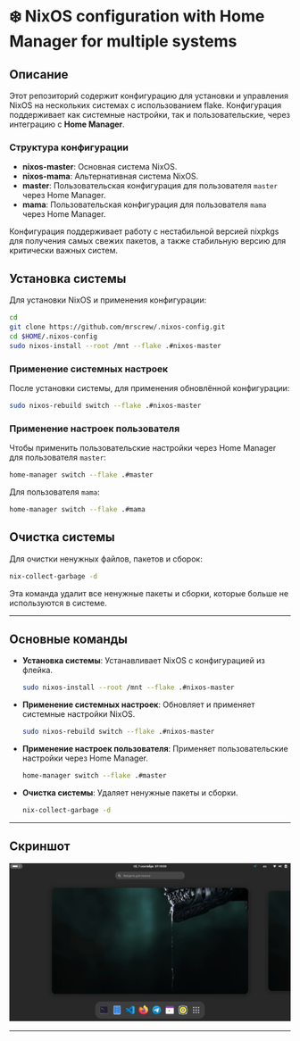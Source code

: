 # ❄️ NixOS configuration with Home Manager for multiple systems

## Описание

Этот репозиторий содержит конфигурацию для установки и управления NixOS на нескольких системах с использованием flake. Конфигурация поддерживает как системные настройки, так и пользовательские, через интеграцию с **Home Manager**.

### Структура конфигурации

- **nixos-master**: Основная система NixOS.
- **nixos-mama**: Альтернативная система NixOS.
- **master**: Пользовательская конфигурация для пользователя `master` через Home Manager.
- **mama**: Пользовательская конфигурация для пользователя `mama` через Home Manager.

Конфигурация поддерживает работу с нестабильной версией nixpkgs для получения самых свежих пакетов, а также стабильную версию для критически важных систем.

## Установка системы

Для установки NixOS и применения конфигурации:

```bash
cd
git clone https://github.com/mrscrew/.nixos-config.git
cd $HOME/.nixos-config
sudo nixos-install --root /mnt --flake .#nixos-master
```

### Применение системных настроек

После установки системы, для применения обновлённой конфигурации:

```bash
sudo nixos-rebuild switch --flake .#nixos-master
```

### Применение настроек пользователя

Чтобы применить пользовательские настройки через Home Manager для пользователя `master`:

```bash
home-manager switch --flake .#master
```

Для пользователя `mama`:

```bash
home-manager switch --flake .#mama
```

## Очистка системы

Для очистки ненужных файлов, пакетов и сборок:

```bash
nix-collect-garbage -d
```

Эта команда удалит все ненужные пакеты и сборки, которые больше не используются в системе.

---

## Основные команды

- **Установка системы**: Устанавливает NixOS с конфигурацией из флейка.
  ```bash
  sudo nixos-install --root /mnt --flake .#nixos-master
  ```

- **Применение системных настроек**: Обновляет и применяет системные настройки NixOS.
  ```bash
  sudo nixos-rebuild switch --flake .#nixos-master
  ```

- **Применение настроек пользователя**: Применяет пользовательские настройки через Home Manager.
  ```bash
  home-manager switch --flake .#master
  ```

- **Очистка системы**: Удаляет ненужные пакеты и сборки.
  ```bash
  nix-collect-garbage -d
  ```

---

## Скриншот

![Screenshot](./screenshot.png)

---
